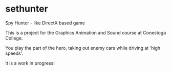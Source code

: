 # sethunter
Spy Hunter - like DirectX based game

This is a project for the Graphics Animation and Sound course at Conestoga College. 

You play the part of the hero, taking out enemy cars while driving at 'high speeds'.

It is a work in progress!
